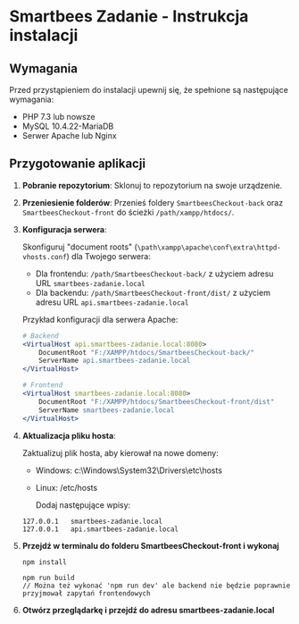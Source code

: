 # Smartbees Zadanie - Instrukcja instalacji

## Wymagania

Przed przystąpieniem do instalacji upewnij się, że spełnione są następujące wymagania:

- PHP 7.3 lub nowsze
- MySQL 10.4.22-MariaDB
- Serwer Apache lub Nginx

## Przygotowanie aplikacji

1. **Pobranie repozytorium**: Sklonuj to repozytorium na swoje urządzenie.

2. **Przeniesienie folderów**: Przenieś foldery `SmartbeesCheckout-back` oraz `SmartbeesCheckout-front` do ścieżki `/path/xampp/htdocs/`.

3. **Konfiguracja serwera**:

   Skonfiguruj "document roots" (`\path\xampp\apache\conf\extra\httpd-vhosts.conf`) dla Twojego serwera:

   - Dla frontendu: `/path/SmartbeesCheckout-back/` z użyciem adresu URL `smartbees-zadanie.local`
   - Dla backendu: `/path/SmartbeesCheckout-front/dist/` z użyciem adresu URL `api.smartbees-zadanie.local`

   Przykład konfiguracji dla serwera Apache:

   ```apache
   # Backend
   <VirtualHost api.smartbees-zadanie.local:8080>
       DocumentRoot "F:/XAMPP/htdocs/SmartbeesCheckout-back/"
       ServerName api.smartbees-zadanie.local
   </VirtualHost>

   # Frontend
   <VirtualHost smartbees-zadanie.local:8080>
       DocumentRoot "F:/XAMPP/htdocs/SmartbeesCheckout-front/dist"
       ServerName smartbees-zadanie.local
   </VirtualHost>
   ```
4. **Aktualizacja pliku hosta**:

   Zaktualizuj plik hosta, aby kierował na nowe domeny:

   - Windows: c:\Windows\System32\Drivers\etc\hosts
   - Linux: /etc/hosts
     
     Dodaj następujące wpisy:
    ```
    127.0.0.1   smartbees-zadanie.local
    127.0.0.1   api.smartbees-zadanie.local
    ```
5. **Przejdź w terminalu do folderu SmartbeesCheckout-front i wykonaj**
    ```
    npm install
    
    npm run build
    // Można też wykonać 'npm run dev' ale backend nie będzie poprawnie przyjmował zapytań frontendowych
    ```
6. **Otwórz przeglądarkę i przejdź do adresu smartbees-zadanie.local**
